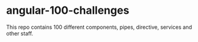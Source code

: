 # angular-100-challenges
This repo contains 100 different components, pipes, directive, services and other staff.
